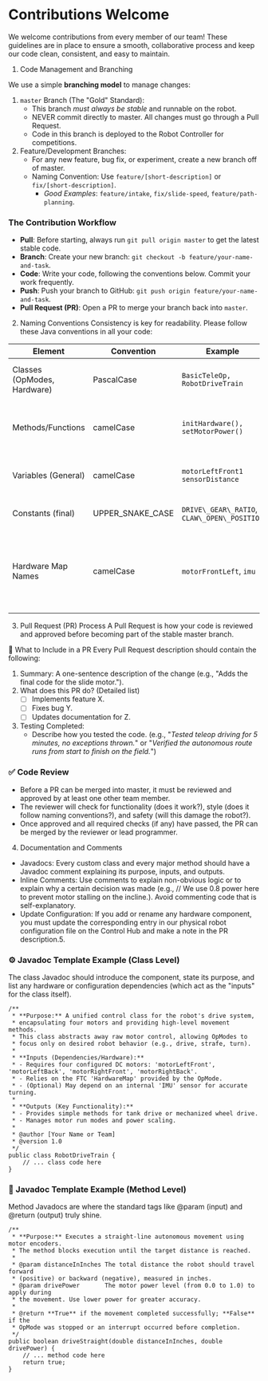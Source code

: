 # Contributions Welcome 
We welcome contributions from every member of our team! These guidelines are in place to ensure a smooth, collaborative process and keep our code clean, consistent, and easy to maintain.

1. Code Management and Branching

We use a simple **branching model** to manage changes:
 1. `master` Branch (The "Gold" Standard): 
     * This branch *must always be stable* and runnable on the robot.
     * NEVER commit directly to master. All changes must go through a Pull Request. 
     * Code in this branch is deployed to the Robot Controller for competitions.
 2. Feature/Development Branches: 
    * For any new feature, bug fix, or experiment, create a new branch off of master. 
    * Naming Convention: Use `feature/[short-description]` or `fix/[short-description]`.
      * _Good Examples_: `feature/intake`, `fix/slide-speed`, `feature/path-planning`.

### The Contribution Workflow 
* **Pull**: Before starting, always run `git pull origin master` to get the latest stable code. 
* **Branch**: Create your new branch: `git checkout -b feature/your-name-and-task`.  
* **Code**: Write your code, following the conventions below. Commit your work frequently.
* **Push**: Push your branch to GitHub: `git push origin feature/your-name-and-task`. 
* **Pull Request (PR)**: Open a PR to merge your branch back into `master`. 

2. Naming Conventions 
Consistency is key for readability. Please follow these Java conventions in all your code: 

| Element |	Convention | Example                                      | Description | 
|---------|------------|----------------------------------------------|-------------| 
| Classes (OpModes, Hardware) | PascalCase | `BasicTeleOp, RobotDriveTrain`               | Capitalize the first letter of every word. | 
| Methods/Functions | camelCase | `initHardware(), setMotorPower()`            | Start with lowercase, capitalize subsequent words. | 
| Variables (General) | camelCase | `motorLeftFront1` `sensorDistance`           | Keep variable names descriptive. | 
| Constants (final) | UPPER_SNAKE_CASE | `DRIVE\_GEAR\_RATIO`, `CLAW\_OPEN\_POSITION` | Use all caps with underscores. | 
| Hardware Map Names | camelCase | `motorFrontLeft`, `imu`                     | Crucial: These names must exactly match the configuration file on the Control Hub. | 

3. Pull Request (PR) Process 
A Pull Request is how your code is reviewed and approved before becoming part of the stable master branch.

📝 What to Include in a PR
Every Pull Request description should contain the following: 
1. Summary: A one-sentence description of the change (e.g., "Adds the final code for the slide motor."). 
2. What does this PR do? (Detailed list) 
   * [ ] Implements feature X.
   * [ ] Fixes bug Y.
   * [ ] Updates documentation for Z.
3. Testing Completed: 
   * Describe how you tested the code. (e.g., "_Tested teleop driving for 5 minutes, no exceptions thrown._" or "_Verified the autonomous route runs from start to finish on the field._")

### ✅ Code Review 
* Before a PR can be merged into master, it must be reviewed and approved by at least one other team member. 
* The reviewer will check for functionality (does it work?), style (does it follow naming conventions?), and safety (will this damage the robot?). 
* Once approved and all required checks (if any) have passed, the PR can be merged by the reviewer or lead programmer. 

4. Documentation and Comments
* Javadocs: Every custom class and every major method should have a Javadoc comment explaining its purpose, inputs, and outputs. 
* Inline Comments: Use comments to explain non-obvious logic or to explain why a certain decision was made (e.g., // We use 0.8 power here to prevent motor stalling on the incline.). Avoid commenting code that is self-explanatory. 
* Update Configuration: If you add or rename any hardware component, you must update the corresponding entry in our physical robot configuration file on the Control Hub and make a note in the PR description.5. 

### ⚙️ Javadoc Template Example (Class Level) 
The class Javadoc should introduce the component, state its purpose, and list any hardware or configuration dependencies (which act as the "inputs" for the class itself). 

```
/**
 * **Purpose:** A unified control class for the robot's drive system,
 * encapsulating four motors and providing high-level movement methods.
 * This class abstracts away raw motor control, allowing OpModes to
 * focus only on desired robot behavior (e.g., drive, strafe, turn).
 *
 * **Inputs (Dependencies/Hardware):**
 * - Requires four configured DC motors: 'motorLeftFront', 'motorLeftBack', 'motorRightFront', 'motorRightBack'.
 * - Relies on the FTC 'HardwareMap' provided by the OpMode.
 * - (Optional) May depend on an internal 'IMU' sensor for accurate turning.
 *
 * **Outputs (Key Functionality):**
 * - Provides simple methods for tank drive or mechanized wheel drive.
 * - Manages motor run modes and power scaling.
 *
 * @author [Your Name or Team]
 * @version 1.0
 */
public class RobotDriveTrain {
    // ... class code here
}
 ``` 
### 🔩 Javadoc Template Example (Method Level)
Method Javadocs are where the standard tags like @param (input) and @return (output) truly shine.

```
/**
 * **Purpose:** Executes a straight-line autonomous movement using motor encoders.
 * The method blocks execution until the target distance is reached.
 *
 * @param distanceInInches The total distance the robot should travel forward
 * (positive) or backward (negative), measured in inches.
 * @param drivePower       The motor power level (from 0.0 to 1.0) to apply during
 * the movement. Use lower power for greater accuracy.
 *
 * @return **True** if the movement completed successfully; **False** if the
 * OpMode was stopped or an interrupt occurred before completion.
 */
public boolean driveStraight(double distanceInInches, double drivePower) {
    // ... method code here
    return true;
}
```
